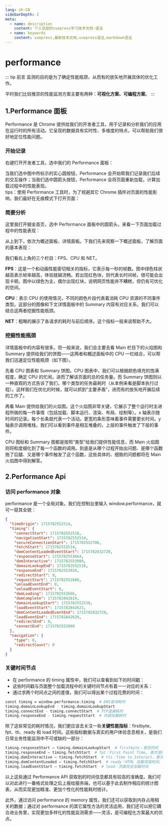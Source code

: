 ```yaml
---
lang: zh-CN
sidebarDepth: 2
meta:
  - name: description
    content: 个人总结的vuepress学习技术文档-语法
  - name: keywords
    content: vuepress,最新技术文档,vuepress语法,markdown语法
---
```


# performance

::: tip 前言
监测的目的是为了确定性能瓶颈，从而有的放矢地开展具体的优化工作。

平时我们比较推崇的性能监测方案主要有两种：**可视化方案、可编程方案**。
:::

## 1.Performance 面板

Performance 是 Chrome 提供给我们的开发者工具，用于记录和分析我们的应用在运行时的所有活动。它呈现的数据具有实时性、多维度的特点，可以帮助我们很好地定位性能问题。

### 开始记录

右键打开开发者工具，选中我们的 Performance 面板：

当我们选中图中所标示的实心圆按钮，Performance 会开始帮我们记录我们后续的交互操作；当我们选中圆箭头按钮，Performance 会将页面重新加载，计算加载过程中的性能表现。  
tips：使用 Performance 工具时，为了规避其它 Chrome 插件对页面的性能影响，我们最好在无痕模式下打开页面：

### 简要分析

这里我打开掘金首页，选中 Performance 面板中的圆箭头，来看一下页面加载过程中的性能表现：

从上到下，依次为概述面板、详情面板。下我们先来观察一下概述面板，了解页面的基本表现：

我们看右上角的三个栏目：FPS、CPU 和 NET。

**FPS**：这是一个和动画性能密切相关的指标，它表示每一秒的帧数。图中绿色柱状越高表示帧率越高，体验就越流畅。若出现红色块，则代表长时间帧，很可能会出现卡顿。图中以绿色为主，偶尔出现红块，说明网页性能并不糟糕，但仍有可优化的空间。

**CPU**：表示 CPU 的使用情况，不同的颜色片段代表着消耗 CPU 资源的不同事件类型。这部分的图像和下文详情面板中的 Summary 内容有对应关系，我们可以结合这两者挖掘性能瓶颈。

**NET**：粗略的展示了各请求的耗时与前后顺序。这个指标一般来说帮助不大。

### 挖掘性能瓶颈

详情面板中的内容有很多。但一般来说，我们会主要去看 Main 栏目下的火焰图和 Summary 提供给我们的饼图——这两者和概述面板中的 CPU 一栏结合，可以帮我们迅速定位性能瓶颈（如下图）。

先看 CPU 图表和 Summary 饼图。CPU 图表中，我们可以根据颜色填充的饱满程度，确定 CPU 的忙闲，进而了解该页面的总的任务量。而 Summary 饼图则以一种直观的方式告诉了我们，哪个类型的任务最耗时（从本例来看是脚本执行过程）。这样我们在优化的时候，就可以抓到“主要矛盾”，进而有的放矢地开展后续的工作了。

再看 Main 提供给我们的火焰图。这个火焰图非常关键，它展示了整个运行时主进程所做的每一件事情（包括加载、脚本运行、渲染、布局、绘制等）。x 轴表示随时间的记录。每个长条就代表一个活动。更宽的条形意味着事件需要更长时间。y 轴表示调用堆栈，我们可以看到事件是相互堆叠的，上层的事件触发了下层的事件。

CPU 图标和 Summary 图都是按照“类型”给我们提供性能信息，而 Main 火焰图则将粒度细化到了每一个函数的调用。到底是从哪个过程开始出问题、是哪个函数拖了后腿、又是哪个事件触发了这个函数，这些具体的、细致的问题都将在 Main 火焰图中得到解答。

## 2.Performance Api

### 访问 performance 对象

performance 是一个全局对象。我们在控制台里输入 window.performance，就可一窥其全貌：

```json
{
  "timeOrigin": 1715782552514,
  "timing": {
    "connectStart": 1715782552518,
    "navigationStart": 1715782552514,
    "secureConnectionStart": 1715782552706,
    "fetchStart": 1715782552514,
    "domContentLoadedEventStart": 1715782832720,
    "responseStart": 1715782553664,
    "domInteractive": 1715782553989,
    "domainLookupEnd": 1715782552518,
    "responseEnd": 1715782553934,
    "redirectStart": 0,
    "requestStart": 1715782552860,
    "unloadEventEnd": 0,
    "unloadEventStart": 0,
    "domLoading": 1715782553666,
    "domComplete": 1715782842619,
    "domainLookupStart": 1715782552518,
    "loadEventStart": 1715782842623,
    "domContentLoadedEventEnd": 1715782832720,
    "loadEventEnd": 1715782842629,
    "redirectEnd": 0,
    "connectEnd": 1715782552860
  },
  "navigation": {
    "type": 0,
    "redirectCount": 0
  }
}
```

### 关键时间节点

- 在 performance 的 timing 属性中，我们可以查看到如下的时间戳：
- 这些时间戳与页面整个加载流程中的关键时间节点有着一一对应的关系：
- 通过求两个时间点之间的差值，我们可以得出某个过程花费的时间：

```sh
const timing = window.performance.timing  # DNS查询耗时
timing.domainLookupEnd - timing.domainLookupStart
timing.connectEnd - timing.connectStart  # TCP连接耗时
timing.responseEnd - timing.requestStart  # 内容加载耗时
```

除了这些常见的耗时情况，我们更应该去关注一些**关键性能指标**：firstbyte、fpt、tti、ready 和 load 时间。这些指标数据与真实的用户体验息息相关，是我们日常业务性能监测中不可或缺的一部分：

```sh
timing.responseStart – timing.domainLookupStart  # firstbyte：首包时间
timing.responseEnd – timing.fetchStart  # fpt：First Paint Time, 首次渲染时间 / 白屏时间
timing.domInteractive – timing.fetchStart  # tti：Time to Interact，首次可交互时间
timing.domContentLoaded – timing.fetchStart  # ready：HTML 加载完成时间，即 DOM 就位的时间
timing.loadEventStart – timing.fetchStart  # load：页面完全加载时间
```

以上这些通过 Performance API 获取到的时间信息都具有较高的准确度。我们可以对此进行一番格式处理之后上报给服务端，也可以基于此去制作相应的统计图表，从而实现更加精准、更加个性化的性能耗时统计。

此外，通过访问 performance 的 memory 属性，我们还可以获取到内存占用相关的数据；通过对 performance 的其它属性方法的灵活运用，我们还可以把它耦合进业务里，实现更加多样化的性能监测需求——灵活，是可编程化方案最大的优点。
